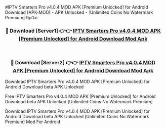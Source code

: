 #IPTV Smarters Pro v4.0.4 MOD APK [Premium Unlocked] for Android Download [APK-MOD] - APK Unlocked - [Unlimited Coins No Watermark Premium] 9p0xr



<div align="center">

<h3>🔴 Download [Server1] 👉👉 <a href="https://momento.my/?title=IPTV_Smarters_Pro_v4.0.4_MOD_APK_[Premium_Unlocked]_for_Android_Download">IPTV Smarters Pro v4.0.4 MOD APK [Premium Unlocked] for Android Download Mod Apk</a></h3><br>

<h3>🔴 Download [Server2] 👉👉 <a href="https://momento.my/?title=IPTV_Smarters_Pro_v4.0.4_MOD_APK_[Premium_Unlocked]_for_Android_Download">IPTV Smarters Pro v4.0.4 MOD APK [Premium Unlocked] for Android Download Mod Apk</a></h3>
</div>



Download IPTV Smarters Pro v4.0.4 MOD APK [Premium Unlocked] for Android Download beta APK Unlocked

Free IPTV Smarters Pro v4.0.4 MOD APK [Premium Unlocked] for Android Download beta APK Unlocked [Unlimited Coins No Watermark Premium]

Download IPTV Smarters Pro v4.0.4 MOD APK [Premium Unlocked] for Android Download beta APK Unlocked [Unlimited Coins No Watermark Premium] Mod For Android
